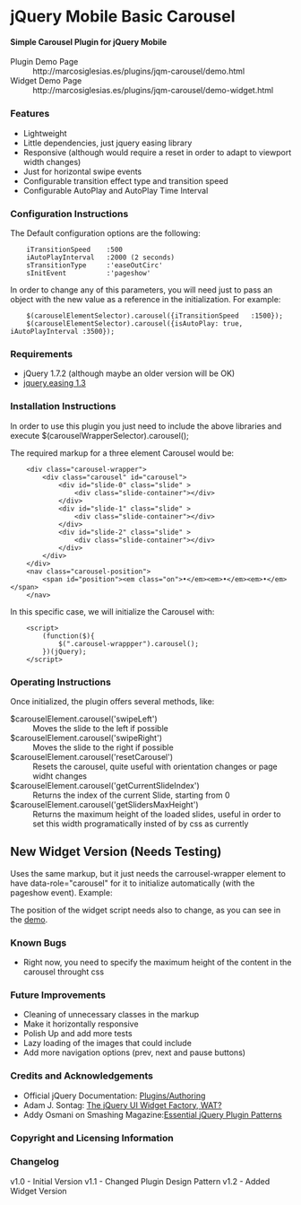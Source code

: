 # jQuery Mobile Basic Carousel

#### Simple Carousel Plugin for jQuery Mobile

<dl>
  <dt>Plugin Demo Page</dt>
  <dd>http://marcosiglesias.es/plugins/jqm-carousel/demo.html</dd>
  <dt>Widget Demo Page</dt>
  <dd>http://marcosiglesias.es/plugins/jqm-carousel/demo-widget.html</dd>
</dl>

### Features
 - Lightweight 
 - Little dependencies, just jquery easing library
 - Responsive (although would require a reset in order to adapt to viewport width changes)
 - Just for horizontal swipe events
 - Configurable transition effect type and transition speed
 - Configurable AutoPlay and AutoPlay Time Interval

### Configuration Instructions

The Default configuration options are the following:
	
		iTransitionSpeed	:500
		iAutoPlayInterval	:2000 (2 seconds)
		sTransitionType		:'easeOutCirc'
		sInitEvent			:'pageshow'
	
In order to change any of this parameters, you will need just to pass an object with the new value as a reference in the initialization. For example:

		$(carouselElementSelector).carousel({iTransitionSpeed	:1500});
		$(carouselElementSelector).carousel({isAutoPlay: true, iAutoPlayInterval :3500});

### Requirements

* jQuery 1.7.2 (although maybe an older version will be OK)
* <a href="http://gsgd.co.uk/sandbox/jquery/easing/" title="Check jQuery Easing Plugin Homepage">jquery.easing 1.3</a>
	
### Installation Instructions

In order to use this plugin you just need to include the above libraries and execute 
 		$(carouselWrapperSelector).carousel();
 		
The required markup for a three element Carousel would be:

		<div class="carousel-wrapper">
			<div class="carousel" id="carousel">
				<div id="slide-0" class="slide" >
					<div class="slide-container"></div>
				</div>
				<div id="slide-1" class="slide" >
					<div class="slide-container"></div>
				</div>
				<div id="slide-2" class="slide" >
					<div class="slide-container"></div>
				</div>
			</div>
		</div>
		<nav class="carousel-position">
			<span id="position"><em class="on">•</em><em>•</em><em>•</em></span>
		</nav>

In this specific case, we will initialize the Carousel with:

		<script>
			(function($){
				$(".carousel-wrappper").carousel();
			})(jQuery);
		</script>
	
### Operating Instructions

Once initialized, the plugin offers several methods, like:

<dl>
  <dt>$carouselElement.carousel('swipeLeft')</dt>
  <dd>Moves the slide to the left if possible</dd>
  <dt>$carouselElement.carousel('swipeRight')</dt>
  <dd>Moves the slide to the right if possible</dd>
  <dt>$carouselElement.carousel('resetCarousel')</dt>
  <dd>Resets the carousel, quite useful with orientation changes or page widht changes</dd>
  <dt>$carouselElement.carousel('getCurrentSlideIndex')</dt>
  <dd>Returns the index of the current Slide, starting from 0</dd>
  <dt>$carouselElement.carousel('getSlidersMaxHeight')</dt>
  <dd>Returns the maximum height of the loaded slides, useful in order to set this width programatically insted of by css as currently</dd>
</dl>
		
## New Widget Version (Needs Testing)

Uses the same markup, but it just needs the carrousel-wrapper element to have data-role="carousel" for it to initialize automatically (with the pageshow event). Example:

<div class="carousel-wrapper" data-role="carousel">

The position of the widget script needs also to change, as you can see in the <a href="http://marcosiglesias.es/plugins/jqm-carousel/demo-widget.html" title="demo widget page">demo</a>.

### Known Bugs
	
* Right now, you need to specify the maximum height of the content in the carousel throught css

### Future Improvements
	
* Cleaning of unnecessary classes in the markup
* Make it horizontally responsive
* Polish Up and add more tests
* Lazy loading of the images that could include
* Add more navigation options (prev, next and pause buttons)

### Credits and Acknowledgements

* Official jQuery Documentation: <a href="http://docs.jquery.com/Plugins/Authoring" title="Check Official jQuery Plugin Creation Docs">Plugins/Authoring</a>
* Adam J. Sontag: <a href="http://ajpiano.com/widgetfactory/#slide1" title="Check Adam Sontag Slideshow about the Widget Factory">The jQuery UI Widget Factory, WAT?</a>
* Addy Osmani on Smashing Magazine:<a href="http://coding.smashingmagazine.com/2011/10/11/essential-jquery-plugin-patterns/" title="Check Addy Osmani's Article in Smashing Magazine">Essential jQuery Plugin Patterns</a>
 		
### Copyright and Licensing Information

### Changelog

v1.0 - Initial Version
v1.1 - Changed Plugin Design Pattern
v1.2 - Added Widget Version